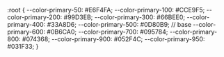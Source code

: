 :root {
--color-primary-50: #E6F4FA;
--color-primary-100: #CCE9F5;
--color-primary-200: #99D3EB;
--color-primary-300: #66BEE0;
--color-primary-400: #33A8D6;
--color-primary-500: #0D80B9; // base
--color-primary-600: #0B6CA0;
--color-primary-700: #095784;
--color-primary-800: #074368;
--color-primary-900: #052F4C;
--color-primary-950: #031F33;
}
